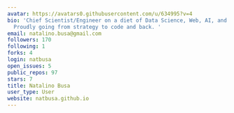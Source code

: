 ```yaml
---
avatar: https://avatars0.githubusercontent.com/u/634995?v=4
bio: 'Chief Scientist/Engineer on a diet of Data Science, Web, AI, and Data Technologies.
  Proudly going from strategy to code and back. '
email: natalino.busa@gmail.com
followers: 170
following: 1
forks: 4
login: natbusa
open_issues: 5
public_repos: 97
stars: 7
title: Natalino Busa
user_type: User
website: natbusa.github.io
---
```

